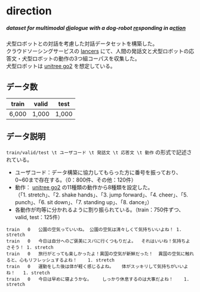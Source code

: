 # direction
##### dataset for multimodal <ins>**di**</ins>alogue with a dog-robot <ins>**re**</ins>sponding in a<ins>**ction**</ins><br>
犬型ロボットとの対話を考慮した対話データセットを構築した。<br>
クラウドソーシングサービスの [lancers](https://www.lancers.jp/) にて、人間の発話文と犬型ロボットの応答文・犬型ロボットの動作の3つ組コーパスを収集した。<br>
犬型ロボットは [unitree go2](https://www.unitree.com/go2) を想定している。<br>


## データ数
| train | valid | test  |
| ----- | ----- | ----- |
| 6,000 | 1,000 | 1,000 |


## データ説明
`train/valid/test \t ユーザコード \t 発話文 \t 応答文 \t 動作` の形式で記述されている。<br>
- ユーザコード：データ構築に協力してもらった方に番号を振っており、0~60まで存在する。（0：800件、その他：120件）<br>
- 動作： [unitree go2](https://www.unitree.com/go2) の11種類の動作から8種類を設定した。<br>（「1. stretch」、「2. shake hands」、「3. jump forward」、「4. cheer」、「5. punch」、「6. sit down」、「7. standing up」、「8. dance」）<br>
- 各動作が均等に分かれるように割り振られている。（train：750件ずつ、valid, test：125件）<br>

```
train	0	公園の空気っていいね。	公園の空気は清々しくて気持ちいいよね！	1. stretch
train	0	今日は自分へのご褒美にスパに行くつもりだよ。	それはいいね！気持ちよさそう！	1. stretch
train	0	旅行がとっても楽しかったよ！異国の空気が新鮮だった！	異国の空気に触れると、心もリフレッシュするよね！	1. stretch
train	0	運動をした後は体が軽く感じるよね。	体がスッキリして気持ちがいいよね！	1. stretch
train	0	今日は早めに寝ようかな。	しっかり休息するのは大事だよね！	1. stretch
```
